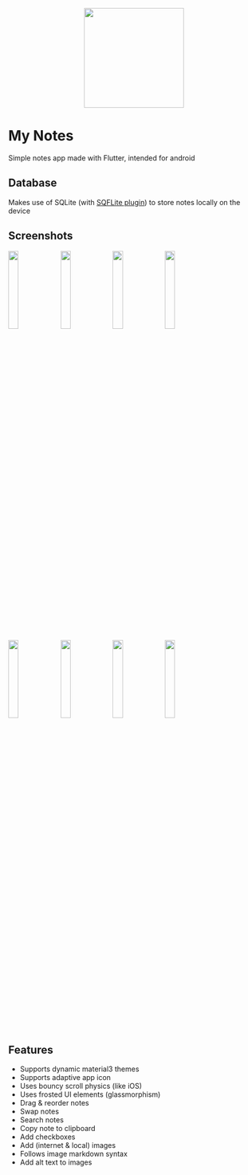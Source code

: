 <p align='center'>
<img src='https://github.com/r280822a/my_notes/assets/137796180/24ea4ff8-cec6-4e00-8510-b1a8f62a6569' width='200'>
</p>

# My Notes
Simple notes app made with Flutter, intended for android

## Database
Makes use of SQLite (with [SQFLite plugin](https://pub.dev/packages/sqflite)) to store notes locally on the device

## Screenshots

<img width=20% src='https://github.com/r280822a/my_notes/assets/137796180/e3b0ec42-822b-4519-99ea-ee9ebe318e81'>
<img width=20% src='https://github.com/r280822a/my_notes/assets/137796180/156653c8-3948-4bf5-964f-1130d534d37e'>
<img width=20% src='https://github.com/r280822a/my_notes/assets/137796180/68f1ba1b-ef4c-4ad0-bc0d-e38f93d8d5dc'>
<img width=20% src='https://github.com/r280822a/my_notes/assets/137796180/a7e5456a-7b2e-4c7f-b290-4ac6263f441a'>
<img width=20% src='https://github.com/r280822a/my_notes/assets/137796180/977f8349-4b60-4bd1-b6f7-1b239360c580'>
<img width=20% src='https://github.com/r280822a/my_notes/assets/137796180/ebe617f4-7323-485e-908e-3391c4fcf9cf'>
<img width=20% src='https://github.com/r280822a/my_notes/assets/137796180/0ba14ecd-5af4-4d4a-bf1a-9910bde47b1e'>
<img width=20% src='https://github.com/r280822a/my_notes/assets/137796180/c5ba78f6-5e98-4fe1-9c44-26820490f270'>

## Features
- Supports dynamic material3 themes
- Supports adaptive app icon
- Uses bouncy scroll physics (like iOS)
- Uses frosted UI elements (glassmorphism)
- Drag & reorder notes
- Swap notes
- Search notes
- Copy note to clipboard
- Add checkboxes
- Add (internet & local) images
- Follows image markdown syntax
- Add alt text to images
